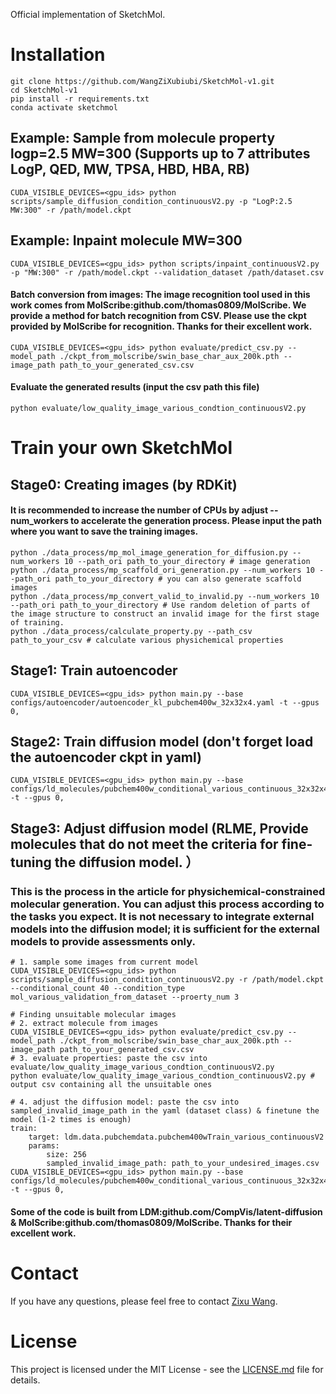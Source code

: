 Official implementation of SketchMol.

# Installation
	git clone https://github.com/WangZiXubiubi/SketchMol-v1.git
	cd SketchMol-v1
	pip install -r requirements.txt
	conda activate sketchmol

## Example: Sample from molecule property logp=2.5 MW=300 (Supports up to 7 attributes LogP, QED, MW, TPSA, HBD, HBA, RB)
	CUDA_VISIBLE_DEVICES=<gpu_ids> python scripts/sample_diffusion_condition_continuousV2.py -p "LogP:2.5 MW:300" -r /path/model.ckpt
## Example: Inpaint molecule MW=300
	CUDA_VISIBLE_DEVICES=<gpu_ids> python scripts/inpaint_continuousV2.py -p "MW:300" -r /path/model.ckpt --validation_dataset /path/dataset.csv
#### Batch conversion from images: The image recognition tool used in this work comes from MolScribe:github.com/thomas0809/MolScribe. We provide a method for batch recognition from CSV. Please use the ckpt provided by MolScribe for recognition. Thanks for their excellent work.
	CUDA_VISIBLE_DEVICES=<gpu_ids> python evaluate/predict_csv.py --model_path ./ckpt_from_molscribe/swin_base_char_aux_200k.pth --image_path path_to_your_generated_csv.csv
#### Evaluate the generated results (input the csv path this file)
 	python evaluate/low_quality_image_various_condtion_continuousV2.py
 
# Train your own SketchMol
## Stage0: Creating images (by RDKit) 
#### It is recommended to increase the number of CPUs by adjust --num_workers to accelerate the generation process. Please input the path where you want to save the training images.
	python ./data_process/mp_mol_image_generation_for_diffusion.py --num_workers 10 --path_ori path_to_your_directory # image generation
	python ./data_process/mp_scaffold_ori_generation.py --num_workers 10 --path_ori path_to_your_directory # you can also generate scaffold images 
 	python ./data_process/mp_convert_valid_to_invalid.py --num_workers 10 --path_ori path_to_your_directory # Use random deletion of parts of the image structure to construct an invalid image for the first stage of training.
  	python ./data_process/calculate_property.py --path_csv path_to_your_csv # calculate various physichemical properties
## Stage1: Train autoencoder 
	CUDA_VISIBLE_DEVICES=<gpu_ids> python main.py --base configs/autoencoder/autoencoder_kl_pubchem400w_32x32x4.yaml -t --gpus 0,
## Stage2: Train diffusion model (don't forget load the autoencoder ckpt in yaml)
	CUDA_VISIBLE_DEVICES=<gpu_ids> python main.py --base configs/ld_molecules/pubchem400w_conditional_various_continuous_32x32x4.yaml -t --gpus 0,
## Stage3: Adjust diffusion model (RLME, Provide molecules that do not meet the criteria for fine-tuning the diffusion model. ）
### This is the process in the article for physichemical-constrained molecular generation. You can adjust this process according to the tasks you expect. It is not necessary to integrate external models into the diffusion model; it is sufficient for the external models to provide assessments only.
	# 1. sample some images from current model
	CUDA_VISIBLE_DEVICES=<gpu_ids> python scripts/sample_diffusion_condition_continuousV2.py -r /path/model.ckpt --conditional_count 40 --condition_type mol_various_validation_from_dataset --proerty_num 3

  	# Finding unsuitable molecular images
   	# 2. extract molecule from images
	CUDA_VISIBLE_DEVICES=<gpu_ids> python evaluate/predict_csv.py --model_path ./ckpt_from_molscribe/swin_base_char_aux_200k.pth --image_path path_to_your_generated_csv.csv 
 	# 3. evaluate properties: paste the csv into evaluate/low_quality_image_various_condtion_continuousV2.py
  	python evaluate/low_quality_image_various_condtion_continuousV2.py # output csv containing all the unsuitable ones
   
   	# 4. adjust the diffusion model: paste the csv into sampled_invalid_image_path in the yaml (dataset class) & finetune the model (1-2 times is enough)
	train:
		target: ldm.data.pubchemdata.pubchem400wTrain_various_continuousV2
		params:
			size: 256
			sampled_invalid_image_path: path_to_your_undesired_images.csv
	CUDA_VISIBLE_DEVICES=<gpu_ids> python main.py --base configs/ld_molecules/pubchem400w_conditional_various_continuous_32x32x4.yaml -t --gpus 0,

#### Some of the code is built from LDM:github.com/CompVis/latent-diffusion & MolScribe:github.com/thomas0809/MolScribe. Thanks for their excellent work. 

# Contact
If you have any questions, please feel free to contact [Zixu Wang](s2230167@u.tsukuba.ac.jp).

# License
This project is licensed under the MIT License - see the [LICENSE.md](LICENSE.md) file for details.
